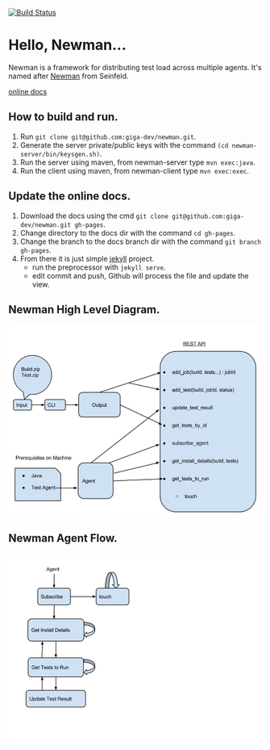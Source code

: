 [![Build Status](https://travis-ci.org/giga-dev/newman.svg?branch=master)](https://travis-ci.org/giga-dev/newman) 


# Hello, Newman...

Newman is a framework for distributing test load across multiple agents. It's named after [Newman](http://en.wikipedia.org/wiki/Newman_%28Seinfeld%29) from Seinfeld.

[online docs](http://giga-dev.github.io/newman/docs/index.html)


## How to build and run.

1. Run `git clone git@github.com:giga-dev/newman.git`.
2. Generate the server private/public keys with the command `(cd newman-server/bin/keysgen.sh)`.
3. Run the server using maven, from newman-server type `mvn exec:java`.
4. Run the client using maven, from newman-client type `mvn exec:exec`.


## Update the online docs.

1. Download the docs using the cmd `git clone git@github.com:giga-dev/newman.git gh-pages`.
2. Change directory to the docs dir with the command `cd gh-pages`.
3. Change the branch to the docs branch dir with the command `git branch gh-pages`.
4. From there it is just simple [jekyll](http://jekyllrb.com/) project.
    * run the preprocessor with `jekyll serve`.
    * edit commit and push, Github will process the file and update the view.
    
## Newman High Level Diagram.

![Newman-High-Level.jpg](/docs/diagrams/Newman-High-Level.jpg)

## Newman Agent Flow.

![Newman-Agent-State-Machine.jpg](/docs/diagrams/Newman-Agent-State-Machine.jpg)